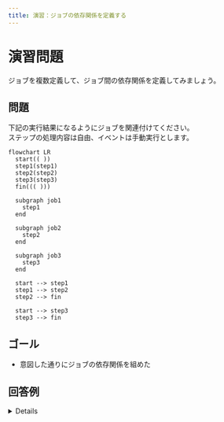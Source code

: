 ```yaml
---
title: 演習：ジョブの依存関係を定義する
---
```


# 演習問題

ジョブを複数定義して、ジョブ間の依存関係を定義してみましょう。

## 問題

下記の実行結果になるようにジョブを関連付けてください。  
ステップの処理内容は自由、イベントは手動実行とします。  

```mermaid
flowchart LR
  start(( ))
  step1(step1)
  step2(step2)
  step3(step3)
  fin((( )))

  subgraph job1
    step1
  end

  subgraph job2
    step2
  end

  subgraph job3
    step3
  end

  start --> step1
  step1 --> step2
  step2 --> fin

  start --> step3
  step3 --> fin
```

## ゴール

* 意図した通りにジョブの依存関係を組めた

## 回答例

<details>

```yaml
name: 演習2

on:
  workflow_dispatch:

jobs:
  job1:
    runs-on: ubuntu-latest
    steps:
      - name: step1
        run: echo 'step1'
  job2:
    needs: job1
    runs-on: ubuntu-latest
    steps:
      - name: step2
        run: echo 'step2'
  job3:
    runs-on: ubuntu-latest
    steps:
      - name: step3
        run: echo 'step3'
```

</details>